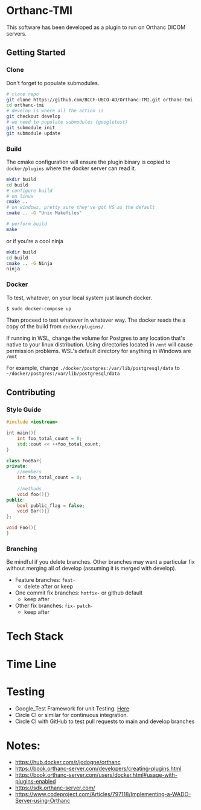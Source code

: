 # Orthanc-TMI

This software has been developed as a plugin to run on Orthanc DICOM servers.
## Getting Started
### Clone
Don't forget to populate submodules.
```bash
# clone repo
git clone https://github.com/BCCF-UBCO-AD/Orthanc-TMI.git orthanc-tmi
cd orthanc-tmi
# develop is where all the action is
git checkout develop
# we need to populate submodules (googletest)
git submodule init
git submodule update
```

### Build
The cmake configuration will ensure the plugin binary is copied to `docker/plugins` where the docker server can read it.
```bash
mkdir build
cd build
# configure build
# on linux
cmake ..
# on windows, pretty sure they've got VS as the default
cmake .. -G "Unix Makefiles"

# perform build
make
```
or if you're a cool ninja
```bash
mkdir build
cd build
cmake .. -G Ninja
ninja
```

### Docker
To test, whatever, on your local system just launch docker.
```bash
$ sudo docker-compose up
```
Then proceed to test whatever in whatever way.
The docker reads the a copy of the build from `docker/plugins/`.

If running in WSL, change the volume for Postgres to any location that's native to your linux distribution. Using directories located in ``/mnt`` will cause permission problems. WSL's default directory for anything in Windows are ``/mnt``

For example, change ``./docker/postgres:/var/lib/postgresql/data`` to ``~/docker/postgres:/var/lib/postgresql/data``

## Contributing
### Style Guide
```cpp
#include <iostream>

int main(){
    int foo_total_count = 0;
    std::cout << ++foo_total_count;
}

class FooBar{
private:
    //members
    int foo_total_count = 0;
    
    //methods
    void foo(){}
public:
    bool public_flag = false;
    void Bar(){}
};

void Foo(){
}
```

### Branching
Be mindful if you delete branches. Other branches may want a particular fix without merging all of develop (assuming it is merged with develop).

- Feature branches: `feat-`
  - delete after or keep
- One commit fix branches: `hotfix-` or github default
  - keep after
- Other fix branches: `fix-` `patch-`
  - keep after

# Tech Stack

# Time Line

# Testing
  - Google_Test Framework for unit Testing. [Here](https://github.com/google/googletest.git)
  - Circle CI or similar for continuous integration.
  - Circle CI with GitHub to test  pull requests to main and develop branches

# Notes:
- https://hub.docker.com/r/jodogne/orthanc
- https://book.orthanc-server.com/developers/creating-plugins.html
- https://book.orthanc-server.com/users/docker.html#usage-with-plugins-enabled
- https://sdk.orthanc-server.com/
- https://www.codeproject.com/Articles/797118/Implementing-a-WADO-Server-using-Orthanc
